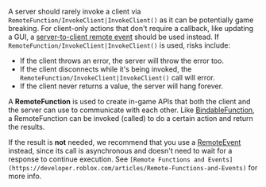 A server should rarely invoke a client via `RemoteFunction/InvokeClient|InvokeClient()` as it can be potentially game breaking. For client-only actions that don't require a callback, like updating a GUI, a [server-to-client remote event](#server-to-client-remote-event) should be used instead. If `RemoteFunction/InvokeClient|InvokeClient()` is used, risks include:

*   If the client throws an error, the server will throw the error too.
*   If the client disconnects while it's being invoked, the `RemoteFunction/InvokeClient|InvokeClient()` call will error.
*   If the client never returns a value, the server will hang forever.

A **RemoteFunction** is used to create in-game APIs that both the client and the server can use to communicate with each other. Like [BindableFunction](https://developer.roblox.com/en-us/api-reference/class/BindableFunction), a RemoteFunction can be invoked (called) to do a certain action and return the results.

If the result is **not** needed, we recommend that you use a [RemoteEvent](https://developer.roblox.com/en-us/api-reference/class/RemoteEvent) instead, since its call is asynchronous and doesn't need to wait for a response to continue execution. See `[Remote Functions and Events](https://developer.roblox.com/articles/Remote-Functions-and-Events)` for more info.
